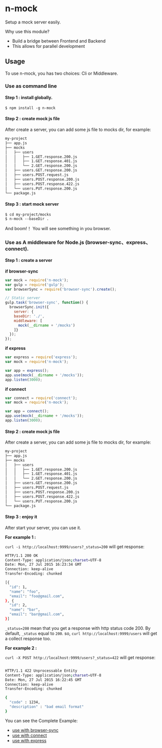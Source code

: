 # n-mock
Setup a mock server easily.

Why use this module?
- Build a bridge between Frontend and Backend
- This allows for parallel development

## Usage

To use n-mock, you has two choices: Cli or Middleware.

### Use as command line

#### Step 1 : install globally.

```
$ npm install -g n-mock
```

#### Step 2 : create mock js file
After create a server, you can add some js file to mocks dir, for example:

```bash
my-project
├── app.js
├── mocks
│   ├── users
│   │   ├── 1.GET.response.200.js
│   │   ├── 1.GET.response.401.js
│   │   └── 2.GET.response.200.js
│   ├── users.GET.response.200.js
│   ├── users.POST.request.js
│   ├── users.POST.response.200.js
│   ├── users.POST.response.422.js
│   └── users.PUT.response.200.js
└── package.js
```

#### Step 3 : start mock server

```
$ cd my-project/mocks
$ n-mock --baseDir .
```

And boom!！ You will see something in you browser.


###  Use as A middleware for Node.js (browser-sync、express、 connect).

#### Step 1 : create a server
**if browser-sync**

```javascript
var mock = require('n-mock');
var gulp = require('gulp');
var browserSync = require('browser-sync').create();

// Static server
gulp.task('browser-sync', function() {
  browserSync.init({
    server: {
    baseDir: './',
    middleware: [
      mock(__dirname + '/mocks')
    ]}
  });
});
```

**if express**

```javascript
var express = require('express');
var mock = require('n-mock');

var app = express();
app.use(mock(__dirname + '/mocks'));
app.listen(3000);
```

**if connect**

```javascript
var connect = require('connect');
var mock = require('n-mock');

var app = connect();
app.use(mock(__dirname + '/mocks'));
app.listen(3000);
```

#### Step 2 : create mock js file
After create a server, you can add some js file to mocks dir, for example:

```bash
my-project
├── app.js
├── mocks
│   ├── users
│   │   ├── 1.GET.response.200.js
│   │   ├── 1.GET.response.401.js
│   │   └── 2.GET.response.200.js
│   ├── users.GET.response.200.js
│   ├── users.POST.request.js
│   ├── users.POST.response.200.js
│   ├── users.POST.response.422.js
│   └── users.PUT.response.200.js
└── package.js
```

#### Step 3 : enjoy it
After start your server, you can use it.

**For example 1 :**

`curl -i http://localhost:9999/users?_status=200` will get response:

```bash
HTTP/1.1 200 OK
Content-Type: application/json;charset=UTF-8
Date: Mon, 27 Jul 2015 16:23:34 GMT
Connection: keep-alive
Transfer-Encoding: chunked

[{
  "id": 1,
  "name": "foo",
  "email": "foo@gmail.com",
}, {
  "id": 2,
  "name": "bar",
  "email": "bar@gmail.com",
}]
```

`_status=200` mean that you get a response with http status code 200. By default, `_status` equal to `200`. so, `curl http://localhost:9999/users` will get a collect response too.

**For example 2 :**

`curl -X POST http://localhost:9999/users?_status=422` will get response:

```bash

HTTP/1.1 422 Unprocessable Entity
Content-Type: application/json;charset=UTF-8
Date: Mon, 27 Jul 2015 16:22:45 GMT
Connection: keep-alive
Transfer-Encoding: chunked

{
  "code" : 1234,
  "description" : "bad email format"
}
```

You can see the Complete Example:
- [use with browser-sync](https://github.com/forsigner/n-mock-with-browser-sync)
- [use with connect](https://github.com/forsigner/n-mock-with-connect)
- [use with express](https://github.com/forsigner/n-mock-with-express)
